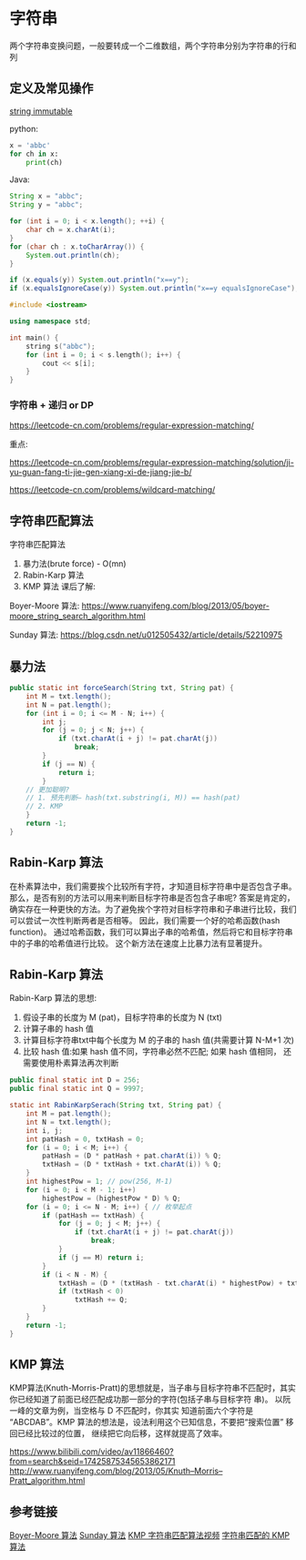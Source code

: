 # 字符串

两个字符串变换问题，一般要转成一个二维数组，两个字符串分别为字符串的行和列


## 定义及常见操作

[string immutable](https://lemire.me/blog/2017/07/07/are-your-strings-immutable/)

python:

```python
x = 'abbc'
for ch in x: 
    print(ch)
```

Java:

```Java
String x = "abbc";
String y = "abbc";

for (int i = 0; i < x.length(); ++i) {
    char ch = x.charAt(i);
}
for (char ch : x.toCharArray()) {
    System.out.println(ch);
}

if (x.equals(y)) System.out.println("x==y");
if (x.equalsIgnoreCase(y)) System.out.println("x==y equalsIgnoreCase");
```

```c++
#include <iostream>

using namespace std;

int main() {
    string s("abbc");
    for (int i = 0; i < s.length(); i++) {
        cout << s[i];
    }
}
```

###  字符串 + 递归 or DP

https://leetcode-cn.com/problems/regular-expression-matching/

重点:

https://leetcode-cn.com/problems/regular-expression-matching/solution/ji-yu-guan-fang-ti-jie-gen-xiang-xi-de-jiang-jie-b/

https://leetcode-cn.com/problems/wildcard-matching/


##  字符串匹配算法


 字符串匹配算法
1. 暴力法(brute force) - O(mn)
2. Rabin-Karp 算法
3. KMP 算法
课后了解:

Boyer-Moore 算法:
https://www.ruanyifeng.com/blog/2013/05/boyer-moore_string_search_algorithm.html 

Sunday 算法:
https://blog.csdn.net/u012505432/article/details/52210975


## 暴力法

```Java
public static int forceSearch(String txt, String pat) {
    int M = txt.length();
    int N = pat.length();
    for (int i = 0; i <= M - N; i++) {
        int j;
        for (j = 0; j < N; j++) {
            if (txt.charAt(i + j) != pat.charAt(j))
                break;
        }
        if (j == N) {
            return i;
        }
    // 更加聪明?
    // 1. 预先判断– hash(txt.substring(i, M)) == hash(pat)
    // 2. KMP
    }
    return -1;
}
```


## Rabin-Karp 算法

在朴素算法中，我们需要挨个比较所有字符，才知道目标字符串中是否包含子串。那么，是否有别的方法可以用来判断目标字符串是否包含子串呢?
答案是肯定的，确实存在一种更快的方法。为了避免挨个字符对目标字符串和子串进行比较，我们可以尝试一次性判断两者是否相等。
因此，我们需要一个好的哈希函数(hash function)。 通过哈希函数，我们可以算出子串的哈希值，然后将它和目标字符串中的子串的哈希值进行比较。 
这个新方法在速度上比暴力法有显著提升。

## Rabin-Karp 算法

Rabin-Karp 算法的思想:

1. 假设子串的长度为 M (pat)，目标字符串的长度为 N (txt)
2. 计算子串的 hash 值 
3. 计算目标字符串txt中每个长度为 M 的子串的 hash 值(共需要计算 N-M+1 次)
4. 比较 hash 值:如果 hash 值不同，字符串必然不匹配; 如果 hash 值相同， 还需要使用朴素算法再次判断

```Java
public final static int D = 256;
public final static int Q = 9997;

static int RabinKarpSerach(String txt, String pat) {
    int M = pat.length();
    int N = txt.length();
    int i, j;
    int patHash = 0, txtHash = 0;
    for (i = 0; i < M; i++) {
        patHash = (D * patHash + pat.charAt(i)) % Q;
        txtHash = (D * txtHash + txt.charAt(i)) % Q;
    }
    int highestPow = 1; // pow(256, M-1) 
    for (i = 0; i < M - 1; i++)
        highestPow = (highestPow * D) % Q;
    for (i = 0; i <= N - M; i++) { // 枚举起点 
        if (patHash == txtHash) {
            for (j = 0; j < M; j++) {
                if (txt.charAt(i + j) != pat.charAt(j))
                    break;
            }
            if (j == M) return i;
        }
        if (i < N - M) {
            txtHash = (D * (txtHash - txt.charAt(i) * highestPow) + txt.charAt(i + M)) % Q;
            if (txtHash < 0)
                txtHash += Q;
        }
    }
    return -1;
}
```

##  KMP 算法

KMP算法(Knuth-Morris-Pratt)的思想就是，当子串与目标字符串不匹配时，其实你已经知道了前面已经匹配成功那一部分的字符(包括子串与目标字符 串)。
以阮一峰的文章为例，当空格与 D 不匹配时，你其实 知道前面六个字符是 “ABCDAB”。KMP 算法的想法是，设法利用这个已知信息，不要把“搜索位置” 移回已经比较过的位置，
继续把它向后移，这样就提高了效率。

<https://www.bilibili.com/video/av11866460?from=search&seid=17425875345653862171>  
<http://www.ruanyifeng.com/blog/2013/05/Knuth–Morris–Pratt_algorithm.html>


## 参考链接

[Boyer-Moore 算法](http://www.ruanyifeng.com/blog/2013/05/boyer-moore_string_search_algorithm.html)
[Sunday 算法](https://blog.csdn.net/u012505432/article/details/52210975)
[KMP 字符串匹配算法视频](https://www.bilibili.com/video/av11866460?from=search&seid=17425875345653862171)
[字符串匹配的 KMP 算法](http://www.ruanyifeng.com/blog/2013/05/Knuth%E2%80%93Morris%E2%80%93Pratt_algorithm.html)
